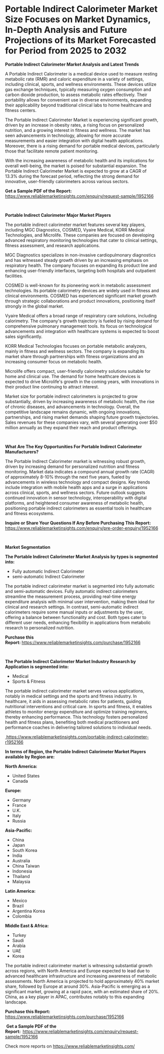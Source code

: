 <p><h1>Portable Indirect Calorimeter Market Size Focuses on Market Dynamics, In-Depth Analysis and Future Projections of its Market Forecasted for Period from 2025 to 2032</h1></p><p><strong>Portable Indirect Calorimeter Market Analysis and Latest Trends</strong></p>
<p><p>A Portable Indirect Calorimeter is a medical device used to measure resting metabolic rate (RMR) and caloric expenditure in a variety of settings, including clinical, sports, and wellness environments. These devices utilize gas exchange techniques, typically measuring oxygen consumption and carbon dioxide production, to assess metabolic rates effectively. Their portability allows for convenient use in diverse environments, expanding their applicability beyond traditional clinical labs to home healthcare and fitness centers.</p><p>The Portable Indirect Calorimeter Market is experiencing significant growth, driven by an increase in obesity rates, a rising focus on personalized nutrition, and a growing interest in fitness and wellness. The market has seen advancements in technology, allowing for more accurate measurements and easier integration with digital health applications. Moreover, there is a rising demand for portable medical devices, particularly those that facilitate remote patient monitoring.</p><p>With the increasing awareness of metabolic health and its implications for overall well-being, the market is poised for substantial expansion. The Portable Indirect Calorimeter Market is expected to grow at a CAGR of 13.3% during the forecast period, reflecting the strong demand for innovative, user-friendly calorimeters across various sectors.</p></p>
<p><strong>Get a Sample PDF of the Report:&nbsp;</strong> <a href="https://www.reliablemarketinsights.com/enquiry/request-sample/1952166?utm_campaign=2197&utm_medium=2&utm_source=Github&utm_content=ia&utm_term=08042025&utm_id=portable-indirect-calorimeter">https://www.reliablemarketinsights.com/enquiry/request-sample/1952166</a></p>
<p>&nbsp;</p>
<p><strong>Portable Indirect Calorimeter Major Market Players</strong></p>
<p><p>The portable indirect calorimeter market features several key players, including MGC Diagnostics, COSMED, Vyaire Medical, KORR Medical Technologies, and Microlife. These companies are focused on developing advanced respiratory monitoring technologies that cater to clinical settings, fitness assessment, and research applications.</p><p>MGC Diagnostics specializes in non-invasive cardiopulmonary diagnostics and has witnessed steady growth driven by an increasing emphasis on respiratory health. The company focuses on expanding its product line and enhancing user-friendly interfaces, targeting both hospitals and outpatient facilities.</p><p>COSMED is well-known for its pioneering work in metabolic assessment technologies. Its portable calorimetry devices are widely used in fitness and clinical environments. COSMED has experienced significant market growth through strategic collaborations and product innovations, positioning itself strongly in the global market.</p><p>Vyaire Medical offers a broad range of respiratory care solutions, including calorimetry. The company's growth trajectory is fueled by rising demand for comprehensive pulmonary management tools. Its focus on technological advancements and integration with healthcare systems is expected to boost sales significantly.</p><p>KORR Medical Technologies focuses on portable metabolic analyzers, mainly in fitness and wellness sectors. The company is expanding its market share through partnerships with fitness organizations and an increasing consumer focus on metabolic health.</p><p>Microlife offers compact, user-friendly calorimetry solutions suitable for home and clinical use. The demand for home healthcare devices is expected to drive Microlife's growth in the coming years, with innovations in their product line continuing to attract interest.</p><p>Market size for portable indirect calorimeters is projected to grow substantially, driven by increasing awareness of metabolic health, the rise of chronic diseases, and advancements in technology. Overall, the competitive landscape remains dynamic, with ongoing innovations, partnerships, and rising market demands shaping future growth trajectories. Sales revenues for these companies vary, with several generating over $50 million annually as they expand their reach and product offerings.</p></p>
<p>&nbsp;</p>
<p><strong>What Are The Key Opportunities For Portable Indirect Calorimeter Manufacturers?</strong></p>
<p><p>The Portable Indirect Calorimeter market is witnessing robust growth, driven by increasing demand for personalized nutrition and fitness monitoring. Market data indicates a compound annual growth rate (CAGR) of approximately 8-10% through the next five years, fueled by advancements in wireless technology and compact designs. Key trends include integration with mobile health apps and a surge in applications across clinical, sports, and wellness sectors. Future outlook suggests continued innovation in sensor technology, interoperability with digital platforms, and heightened consumer awareness of metabolic health, positioning portable indirect calorimeters as essential tools in healthcare and fitness ecosystems.</p></p>
<p><strong>Inquire or Share Your Questions If Any Before Purchasing This Report:</strong> <a href="https://www.reliablemarketinsights.com/enquiry/pre-order-enquiry/1952166?utm_campaign=2197&utm_medium=2&utm_source=Github&utm_content=ia&utm_term=08042025&utm_id=portable-indirect-calorimeter">https://www.reliablemarketinsights.com/enquiry/pre-order-enquiry/1952166</a></p>
<p>&nbsp;</p>
<p><strong>Market Segmentation</strong></p>
<p><strong>The Portable Indirect Calorimeter Market Analysis by types is segmented into:</strong></p>
<p><ul><li>Fully automatic Indirect Calorimeter</li><li>semi-automatic Indirect Calorimeter</li></ul></p>
<p><p>The portable indirect calorimeter market is segmented into fully automatic and semi-automatic devices. Fully automatic indirect calorimeters streamline the measurement process, providing real-time energy expenditure analysis with minimal user intervention, making them ideal for clinical and research settings. In contrast, semi-automatic indirect calorimeters require some manual inputs or adjustments by the user, offering a balance between functionality and cost. Both types cater to different user needs, enhancing flexibility in applications from metabolic research to personalized nutrition.</p></p>
<p><strong>Purchase this Report:&nbsp;</strong><a href="https://www.reliablemarketinsights.com/purchase/1952166?utm_campaign=2197&utm_medium=2&utm_source=Github&utm_content=ia&utm_term=08042025&utm_id=portable-indirect-calorimeter">https://www.reliablemarketinsights.com/purchase/1952166</a></p>
<p>&nbsp;</p>
<p><strong>The Portable Indirect Calorimeter Market Industry Research by Application is segmented into:</strong></p>
<p><ul><li>Medical</li><li>Sports & Fitness</li></ul></p>
<p><p>The portable indirect calorimeter market serves various applications, notably in medical settings and the sports and fitness industry. In healthcare, it aids in assessing metabolic rates for patients, guiding nutritional interventions and critical care. In sports and fitness, it enables athletes to monitor energy expenditure and optimize training regimens, thereby enhancing performance. This technology fosters personalized health and fitness plans, benefiting both medical practitioners and performance coaches in delivering tailored solutions to individual needs.</p></p>
<p><a href="https://www.reliablemarketinsights.com/portable-indirect-calorimeter-r1952166?utm_campaign=2197&utm_medium=2&utm_source=Github&utm_content=ia&utm_term=08042025&utm_id=portable-indirect-calorimeter">&nbsp;https://www.reliablemarketinsights.com/portable-indirect-calorimeter-r1952166</a></p>
<p><strong>In terms of Region, the Portable Indirect Calorimeter Market Players available by Region are:</strong></p>
<p>
    <p> <strong> North America: </strong>
        <ul>
            <li>United States</li>
            <li>Canada</li>
        </ul>
        </p> 
    <p> <strong> Europe: </strong>
        <ul>
            <li>Germany</li>
            <li>France</li>
            <li>U.K.</li>
            <li>Italy</li>
            <li>Russia</li>
        </ul>
        </p> 
    <p> <strong> Asia-Pacific: </strong>
        <ul>
            <li>China</li>
            <li>Japan</li>
            <li>South Korea</li>
            <li>India</li>
            <li>Australia</li>
            <li>China Taiwan</li>
            <li>Indonesia</li>
            <li>Thailand</li>
            <li>Malaysia</li>
        </ul>
        </p> 
    <p> <strong> Latin America: </strong>
        <ul>
            <li>Mexico</li>
            <li>Brazil</li>
            <li>Argentina Korea</li>
            <li>Colombia</li>
        </ul>
        </p> 
    <p> <strong> Middle East & Africa: </strong>
        <ul>
            <li>Turkey</li>
            <li>Saudi</li>
            <li>Arabia</li>
            <li>UAE</li>
            <li>Korea</li>
        </ul>
    </p>
    </p>
<p><p>The portable indirect calorimeter market is witnessing substantial growth across regions, with North America and Europe expected to lead due to advanced healthcare infrastructure and increasing awareness of metabolic assessments. North America is projected to hold approximately 40% market share, followed by Europe at around 30%. Asia-Pacific is emerging as a significant market, growing at a rapid pace, with an estimated share of 20%. China, as a key player in APAC, contributes notably to this expanding landscape.</p></p>
<p><strong>Purchase this Report: </strong><a href="https://www.reliablemarketinsights.com/purchase/1952166?utm_campaign=2197&utm_medium=2&utm_source=Github&utm_content=ia&utm_term=08042025&utm_id=portable-indirect-calorimeter">https://www.reliablemarketinsights.com/purchase/1952166</a></p>
<p>&nbsp;<strong>Get a Sample PDF of the Report:&nbsp;&nbsp;</strong><a href="https://www.reliablemarketinsights.com/enquiry/request-sample/1952166?utm_campaign=2197&utm_medium=2&utm_source=Github&utm_content=ia&utm_term=08042025&utm_id=portable-indirect-calorimeter">https://www.reliablemarketinsights.com/enquiry/request-sample/1952166</a></p>
<p><strong></strong></p>
<p>Check more reports on <a href="https://www.reliablemarketinsights.com/?utm_campaign=2197&utm_medium=2&utm_source=Github&utm_content=ia&utm_term=08042025&utm_id=portable-indirect-calorimeter">https://www.reliablemarketinsights.com/</a></p>